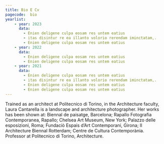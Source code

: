 ```yaml
---
title: Bio E Cv
pagecode:  bio
yearlist: 
    - year: 2023
      data:
        - Enien deligene culpa eosam res untem eatius
        - itas disintur re ea illanto volorio rerendam iminctatam,.
        - Enien deligene culpa eosam res untem eatius
    - year: 2022
      data: 
        - Enien deligene culpa eosam res untem eatius
        - Enien deligene culpa eosam res untem eatius
    - year: 2021
      data: 
        - Enien deligene culpa eosam res untem eatius
        - itas disintur re ea illanto volorio rerendam iminctatam,.
        - Enien deligene culpa eosam res untem eatius
        - Enien deligene culpa eosam res untem eatius
---
```

Trained as an architect at Politecnico di Torino, in the Architecture faculty, Laura Cantarella is
a landscape and architecture photographer. Her works has been shown at: Biennal de paisatge, Barcelona; Rapallo Fotografia Contemporanea, Rapallo; Chelsea Art Museum, New York; Palazzo delle esposizioni, Roma; Fundaciò Espais d’Art Contemporani, Girona; II Architecture Biennal Rotterdam; Centre de Cultura Contemporània.
Professor at Politecnico di Torino, Architecture.